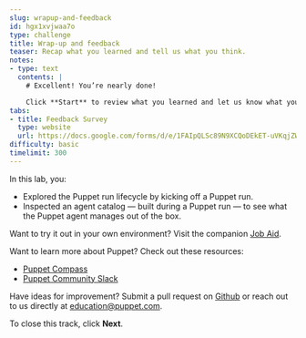 ```yaml
---
slug: wrapup-and-feedback
id: hgx1xvjwaa7o
type: challenge
title: Wrap-up and feedback
teaser: Recap what you learned and tell us what you think.
notes:
- type: text
  contents: |
    # Excellent! You’re nearly done!

    Click **Start** to review what you learned and let us know what you thought of this track.
tabs:
- title: Feedback Survey
  type: website
  url: https://docs.google.com/forms/d/e/1FAIpQLSc89N9XCQoDEkET-uVKqjZWGnqMw0IbzZeeuuCKcoQk5oXr0g/viewform?usp=pp_url&entry.1252824226=PE201+Lab+1.0:+Inspect+the+Agent+Catalog
difficulty: basic
timelimit: 300
---
```

In this lab, you:
 - Explored the Puppet run lifecycle by kicking off a Puppet run.
 - Inspected an agent catalog — built during a Puppet run — to see what the Puppet agent manages out of the box.

Want to try it out in your own environment? Visit the companion [Job Aid](https://puppet-kmo.gitbook.io/lab-aids/-MZKPjwKRKKFuXxxy7ge/pe101/configure-agent-certificate-autosigning).

Want to learn more about Puppet? Check out these resources:
- [Puppet Compass](https://learn.puppet.com/)
- [Puppet Community Slack](https://slack.puppet.com/)

Have ideas for improvement? Submit a pull request on [Github](https://github.com/puppetlabs/puppet-instruqt-tracks/tree/main/pe-design-and-manage-lab-1-0) or reach out to us directly at <a href="mailto:education@puppet.com">education@puppet.com</a>.

To close this track, click **Next**.
